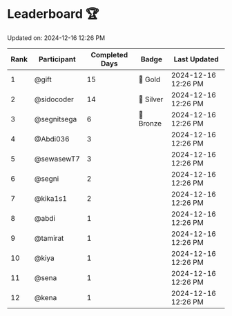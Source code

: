 # Leaderboard 🏆

Updated on: 2024-12-16 12:26 PM

| Rank | Participant       | Completed Days | Badge      | Last Updated         |
|------|-------------------|----------------|------------|----------------------|
| 1    | @gift             | 15             | 🏅 Gold     | 2024-12-16 12:26 PM |
| 2    | @sidocoder        | 14             | 🥈 Silver   | 2024-12-16 12:26 PM |
| 3    | @segnitsega       | 6              | 🥉 Bronze   | 2024-12-16 12:26 PM |
| 4    | @Abdi036          | 3              |            | 2024-12-16 12:26 PM |
| 5    | @sewasewT7        | 3              |            | 2024-12-16 12:26 PM |
| 6    | @segni            | 2              |            | 2024-12-16 12:26 PM |
| 7    | @kika1s1          | 2              |            | 2024-12-16 12:26 PM |
| 8    | @abdi             | 1              |            | 2024-12-16 12:26 PM |
| 9    | @tamirat          | 1              |            | 2024-12-16 12:26 PM |
| 10   | @kiya             | 1              |            | 2024-12-16 12:26 PM |
| 11   | @sena             | 1              |            | 2024-12-16 12:26 PM |
| 12   | @kena             | 1              |            | 2024-12-16 12:26 PM |
